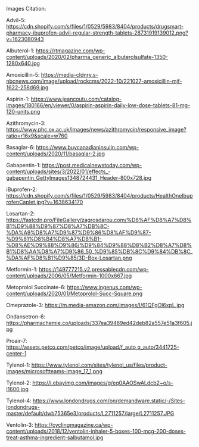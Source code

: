 Images Citation:

Advil-5: https://cdn.shopify.com/s/files/1/0529/5983/8404/products/drugsmart-pharmacy-ibuprofen-advil-regular-strength-tablets-28731919139012.png?v=1623080943

Albuterol-1: https://rtmagazine.com/wp-content/uploads/2020/02/pharma_generic_albuterolsulfate-1350-1280x640.jpg

Amoxicillin-5: https://media-cldnry.s-nbcnews.com/image/upload/rockcms/2022-10/221027-amoxicillin-mjf-1622-258d69.jpg

Aspirin-1: https://www.jeancoutu.com/catalog-images/180166/en/viewer/0/aspirin-aspirin-daily-low-dose-tablets-81-mg-120-units.png

Azithromycin-3: https://www.phc.ox.ac.uk/images/news/azithromycin/responsive_image?ratio=r16x9&scale=w760

Basaglar-6: https://www.buycanadianinsulin.com/wp-content/uploads/2020/11/basaglar-2.jpg

Gabapentin-1: https://post.medicalnewstoday.com/wp-content/uploads/sites/3/2022/01/effects_-gabapentin_GettyImages1348724431_Header-800x728.jpg

iBuprofen-2: https://cdn.shopify.com/s/files/1/0529/5983/8404/products/HealthOneIbuprofenCaplet.jpg?v=1638634170

Losartan-2: https://fastcdn.pro/FileGallery/zagrosdarou.com/%D8%AF%D8%A7%D8%B1%D9%88%D9%87%D8%A7%DB%8C-%DA%A9%D8%A7%D9%87%D9%86%D8%AF%D9%87-%D9%81%D8%B4%D8%A7%D8%B1-%D8%AE%D9%88%D9%86/%D9%84%D9%88%D8%B2%D8%A7%D8%B1%D8%AA%D8%A7%D9%86_50_%D9%85%DB%8C%D9%84%DB%8C_%DA%AF%D8%B1%D9%85/3D-Box-Losartan.png

Metformin-1: https://149777215.v2.pressablecdn.com/wp-content/uploads/2006/05/Metformin-1000x667.jpg

Metoprolol Succinate-6: https://www.ingenus.com/wp-content/uploads/2020/01/Metoprolol-Succ-Square.png

Omeprazole-3: https://m.media-amazon.com/images/I/61QFgOl6xpL.jpg

Ondansetron-6: https://pharmachemie.co/uploads/337ea39489ed42deb82a557e51a3f605.jpg

Proair-7: https://assets.petco.com/petco/image/upload/f_auto,q_auto/3441725-center-1

Tylenol-1: https://www.tylenol.com/sites/tylenol_us/files/product-images/microsoftteams-image_17_1.png

Tylenol-2: https://i.ebayimg.com/images/g/eq0AAOSwALdcb2~o/s-l1600.jpg

Tylenol-4: https://www.londondrugs.com/on/demandware.static/-/Sites-londondrugs-master/default/dwb75365e3/products/L2711257/large/L2711257.JPG

Ventolin-3: https://cyclingmagazine.ca/wp-content/uploads/2018/12/ventolin-inhaler-5-boxes-100-mcg-200-doses-treat-asthma-ingredient-salbutamol.jpg
